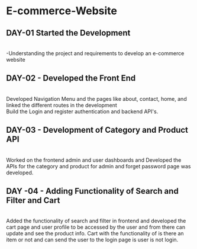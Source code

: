 # E-commerce-Website

## DAY-01 Started the Development

<br> -Understanding the project and requirements to develop an e-commerce website<br>

## DAY-02 - Developed the Front End

<br>Developed Navigation Menu and the pages like about, contact, home, and linked the different routes in the development<br>
Build the Login and register authentication and backend API's.<br>

## DAY-03 - Development of Category and Product API

<br> Worked on the frontend admin and user dashboards and Developed the APIs for the category and product for admin and forget password page was developed. <br>

## DAY -04 - Adding Functionality of Search and Filter and Cart

<br> Added the functionality of search and filter in frontend and developed the cart page and user profile to be accessed by the user and from there can update and see the product info. Cart with the functionality of is there an item or not and can send the user to the login page is user is not login. <br>
